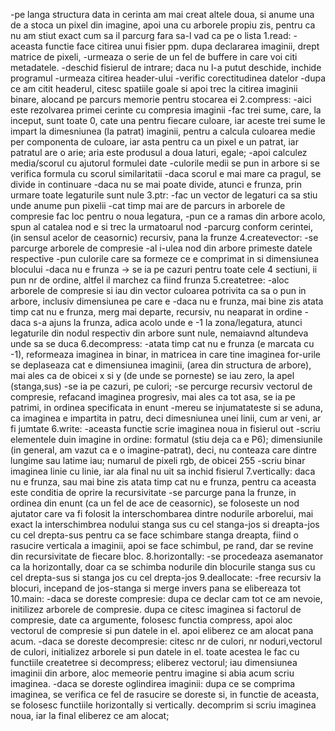 -pe langa structura data in cerinta am mai creat altele doua, 
si anume una de a stoca un pixel din imagine, apoi una cu arborele propiu zis,
pentru ca nu am stiut exact cum sa il parcurg fara sa-l vad ca pe o lista
1.read:
-aceasta functie face citirea unui fisier ppm. dupa declararea imaginii, drept matrice de pixeli,
-urmeaza o serie de un fel de buffere in care voi citi metadatele. 
-deschid fisierul de intrare; daca nu l-a putut deschide, inchide programul
-urmeaza citirea header-ului
-verific corectitudinea datelor
-dupa ce am citit headerul, citesc spatiile goale si apoi trec la  citirea imaginii binare,
alocand pe parcurs memorie pentru stocarea ei
2.compress:
-aici este rezolvarea primei cerinte cu compresia imaginii
-fac trei sume, care, la inceput, sunt toate 0, cate una pentru fiecare culoare, 
iar aceste trei sume le impart la dimesniunea (la patrat) imaginii, pentru a calcula 
culoarea medie per componenta de culoare, iar asta pentru ca un pixel e un patrat,
iar patratul are o arie; aria este produsul a doua laturi, egale;
-apoi calculez media/scorul cu ajutorul formulei date
-culorile medii se pun in arbore si se verifica formula cu scorul similaritatii
-daca scorul e mai mare ca pragul, se divide in continuare
-daca nu se mai poate divide, atunci e frunza, prin urmare toate legaturile sunt nule
3.ptr:
-fac un vector de legaturi ca sa stiu unde anume pun pixelii
-cat timp mai are de parcurs in arborele de compresie fac loc pentru o noua legatura,
-pun ce a ramas din arbore acolo, spun al catalea nod e si trec la urmatoarul nod
-parcurg conform cerintei, (in sensul acelor de ceasornic) recursiv, pana la frunze
4.createvector:
-se parcurge arborele de compresie
-al i-ulea nod din arbore primeste datele respective
-pun culorile care sa formeze ce e comprimat in si dimensiunea blocului
-daca nu e frunza -> se ia pe cazuri pentru toate cele 4 sectiuni, 
ii pun nr de ordine, altfel il marchez ca fiind frunza
5.createtree:
-aloc arborele de compresie si iau din vector culoarea potrivita ca sa o pun in arbore,
inclusiv dimensiunea pe care e
-daca nu e frunza, mai bine zis atata timp cat nu e frunza, merg mai departe, 
recursiv, nu neaparat in ordine
-daca s-a ajuns la frunza, adica acolo unde e -1 la zona/legatura,
atunci legaturile din nodul respectiv din arbore sunt nule, nemaiavnd altundeva unde sa se duca
6.decompress:
-atata timp cat nu e frunza (e marcata cu -1), reformeaza imaginea in binar,
in matricea in care tine imaginea
for-urile se deplaseaza cat e dimensiunea imaginii, (area din structura de arbore), 
mai ales ca de obicei x si y (de unde se porneste) se iau zero, la apel (stanga,sus)
-se ia pe cazuri, pe culori;
-se percurge recursiv vectorul de compresie, refacand imaginea progresiv, mai ales ca
tot asa, se ia pe patrimi, in ordinea specificata in enunt
-mereu se injumatateste si se aduna, ca imaginea e impartita
in patru, deci dimesniunea unei linii, cum ar veni, ar fi jumtate 
6.write:
-aceasta functie scrie imaginea noua in fisierul out
-scriu elementele duin imagine in ordine: formatul (stiu deja ca e P6); dimensiunile 
(in general, am vazut ca e o imagine-patrat), deci, nu conteaza care dintre 
lungime sau latime iau; numarul de pixeli rgb, de obicei 255
-scriu binar imaginea linie cu linie, iar ala final nu uit sa inchid fisierul
7.vertically:
daca nu e frunza, sau mai bine zis atata timp cat nu e frunza, pentru ca aceasta
este conditia de oprire la recursivitate
-se parcurge pana la frunze, in ordinea din enunt (ca un fel de ace de ceasornic),
se foloseste un nod ajutator care va fi folosit la interschombarea dintre nodurile arborelui,
mai exact la interschimbrea nodului stanga sus cu cel stanga-jos si dreapta-jos cu cel
drepta-sus pentru ca se face schimbare stanga dreapta,
fiind o rasucire verticala a imaginii, apoi se face schimbul, pe rand, dar se
revine din recursivitate de fiecare bloc.
8.horizontally:
-se procedeaza asemanator ca la horizontally, doar ca se schimba nodurile din
blocurile stanga sus cu cel drepta-sus si stanga jos cu cel drepta-jos 
9.deallocate:
-free recursiv la blocuri, incepand de jos-stanga si merge invers pana se elibereaza tot
10.main:
-daca se doreste compresie: dupa ce declar cam tot ce am nevoie, initilizez arborele de compresie. 
dupa ce citesc imaginea si factorul de compresie, date ca argumente, folosesc functia compress, 
apoi aloc vectorul de compresie si pun datele in el. apoi eliberez ce am alocat pana acum. 
-daca se doreste decompresie:
citesc nr de culori, nr noduri,vectorul de culori, initializez arborele si pun datele in el.
toate acestea le fac cu functiile createtree si decompress; eliberez vectorul;
iau dimensiunea imaginii din arbore, aloc memeorie pentru imagine si abia acum scriu imaginea.
-daca se doreste oglindirea imaginii: dupa ce se comprima imaginea, se verifica ce fel de
rasucire se doreste si, in functie de aceasta, se folosesc functiile horizontally si vertically.
decomprim si scriu imaginea noua, iar la final eliberez ce am alocat;
